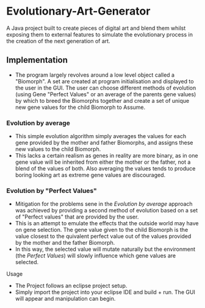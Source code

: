 # Evolutionary-Art-Generator

A Java project built to create pieces of digital art and blend them whilst exposing them to external features to simulate the evolutionary process in the creation of the next generation of art. 

## Implementation

* The program largely revolves around a low level object called a "Biomorph". A set are created at program initialisation and displayed to the user in the GUI. The user can choose different methods of evolution (using Gene "Perfect Values" or an average of the parents gene values) by which to breed the Biomorphs together and create a set of unique new gene values for the child Biomorph to Assume.

### Evolution by average

* This simple evolution algorithm simply averages the values for each gene provided by the mother and father Biomorphs, and assigns these new values to the child Biomorph.
* This lacks a certain realism as genes in reality are more binary, as in one gene value will be inherited from either the mother or the father, not a blend of the values of both. Also averaging the values tends to produce boring looking art as extreme gene values are discouraged.

### Evolution by "Perfect Values"

* Mitigation for the problems sene in the *Evolution by average* approach was achieved by providing a second method of evolution based on a set of "Perfect values" that are provided by the user.
* This is an attempt to emulate the effects that the outside world may have on gene selection. The gene value given to the child Biomorph is the value closest to the quivalent perfect value out of the values provided by the mother and the father Biomorph. 
* In this way, the selected value will mutate naturally but the environment (the *Perfect Values*) will slowly influence which gene values are selected.


Usage

* The Project follows an eclipse project setup.
* Simply import the project into your eclipse IDE and build + run. The GUI will appear and manipulation can begin.
